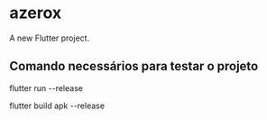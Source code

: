 # azerox

A new Flutter project.

## Comando necessários para testar o projeto

flutter run --release

flutter build apk --release